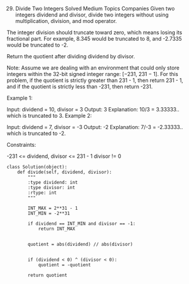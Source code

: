 29. Divide Two Integers
Solved
Medium
Topics
Companies
Given two integers dividend and divisor, divide two integers without using multiplication, division, and mod operator.

The integer division should truncate toward zero, which means losing its fractional part. For example, 8.345 would be truncated to 8, and -2.7335 would be truncated to -2.

Return the quotient after dividing dividend by divisor.

Note: Assume we are dealing with an environment that could only store integers within the 32-bit signed integer range: [−231, 231 − 1]. For this problem, if the quotient is strictly greater than 231 - 1, then return 231 - 1, and if the quotient is strictly less than -231, then return -231.

 

Example 1:

Input: dividend = 10, divisor = 3
Output: 3
Explanation: 10/3 = 3.33333.. which is truncated to 3.
Example 2:

Input: dividend = 7, divisor = -3
Output: -2
Explanation: 7/-3 = -2.33333.. which is truncated to -2.
 

Constraints:

-231 <= dividend, divisor <= 231 - 1
divisor != 0

```
class Solution(object):
    def divide(self, dividend, divisor):
        """
        :type dividend: int
        :type divisor: int
        :rtype: int
        """
        
        INT_MAX = 2**31 - 1
        INT_MIN = -2**31

        if dividend == INT_MIN and divisor == -1:
            return INT_MAX 

       
        quotient = abs(dividend) // abs(divisor)

       
        if (dividend < 0) ^ (divisor < 0):  
            quotient = -quotient

        return quotient

```
